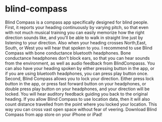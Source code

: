 # blind-compass
Blind Compass is a compass app specifically designed for blind people. First, it reports your heading continuously by varying pitch, so that even with not much musical training you can easily memorize how the right direction sounds like, and you'll be able to walk in straight line just by listening to your direction. Also when your heading crosses North,East, South, or West you will hear that spoken to you.
I recommend to use Blind Compass with bone conductance bluetooth headphones. Bone conductance headphones don't block ears, so that you can hear sounds from the environment, as well as audio feedback from BlindCompasss.
You can also have your heading spoken by either pressing button in the app, or if you are using bluetooth headphones, you can press play button once.
Second, Blind Compass allows you to lock your direction. Either press lock button in the app, or press fast forward button on your headphones, or double press play button on your headphones, and your direction will be locked. You will hear auditory feedback guiding you back to the original heading. If you allow Blind Compass to use location data, then it will also count distance travelled from the point where you locked your location. This way you can cross vast open space without fear of veering.
Download Blind Compass from app store on your iPhone or iPad!